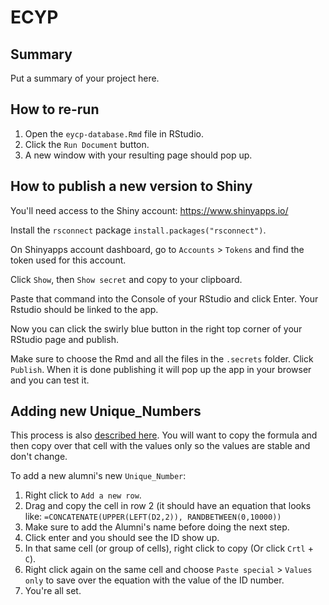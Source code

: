 # ECYP

## Summary
Put a summary of your project here.

## How to re-run
1. Open the `eycp-database.Rmd` file in RStudio.
2. Click the `Run Document` button.
3. A new window with your resulting page should pop up.

## How to publish a new version to Shiny
You'll need access to the Shiny account: https://www.shinyapps.io/

Install the `rsconnect` package `install.packages("rsconnect")`. 

On Shinyapps account dashboard, go to `Accounts` > `Tokens` and find the token used for this account. 

Click `Show`, then `Show secret` and copy to your clipboard. 

Paste that command into the Console of your RStudio and click Enter. 
Your Rstudio should be linked to the app. 

Now you can click the swirly blue button in the right top corner of your RStudio page and publish. 

Make sure to choose the Rmd and all the files in the `.secrets` folder. 
Click `Publish`. When it is done publishing it will pop up the app in your browser and you can test it. 

## Adding new Unique_Numbers

This process is also [described here](https://www.ablebits.com/office-addins-blog/2019/04/11/google-sheets-convert-formulas-values/). 
You will want to copy the formula and then copy over that cell with the values only so the values are stable and don't change. 

To add a new alumni's new `Unique_Number`: 

1. Right click to `Add a new row`. 
2. Drag and copy the cell in row 2 (it should have an equation that looks like: 
`=CONCATENATE(UPPER(LEFT(D2,2)), RANDBETWEEN(0,10000))`
3. Make sure to add the Alumni's name before doing the next step. 
4. Click enter and you should see the ID show up. 
5. In that same cell (or group of cells), right click to copy (Or click `Crtl` + `C`).
6. Right click again on the same cell and choose `Paste special` > `Values only` to save over the equation with the value of the ID number.
7. You're all set.
